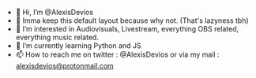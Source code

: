 - 👋 Hi, I’m @AlexisDevios
- 🤷 Imma keep this default layout because why not. (That's lazyness tbh)
- 👀 I’m interested in Audiovisuals, Livestream, everything OBS related, everything music related.
- 🌱 I’m currently learning Python and JS
- 📫 How to reach me on twitter : @AlexisDevios or via my mail : alexisdevios@protonmail.com

<!---
AlexisDevios/AlexisDevios is a ✨ special ✨ repository because its `README.md` (this file) appears on your GitHub profile.
You can click the Preview link to take a look at your changes.
--->
